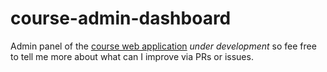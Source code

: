 # course-admin-dashboard
Admin panel of the [course web application](https://github.com/rinojames007/course-web-app)
*under development* so fee free to tell me more about what can I improve via PRs or issues.  
